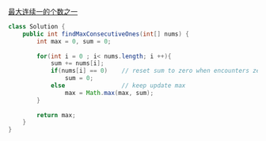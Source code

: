 [最大连续一的个数之一](https://leetcode.com/problems/max-consecutive-ones/description/)

```java
class Solution {
    public int findMaxConsecutiveOnes(int[] nums) { 
        int max = 0, sum = 0;
        
        for(int i = 0 ; i< nums.length; i ++){
            sum += nums[i];
            if(nums[i] == 0)    // reset sum to zero when encounters zeros
                sum = 0;
            else                // keep update max
                max = Math.max(max, sum);
        }
        
        return max;
    }
}
```
